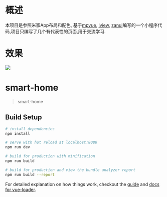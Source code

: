 # 概述
  本项目是参照米家App布局和配色, 基于[mpvue](http://mpvue.com/), [iview](https://weapp.iviewui.com/), [zanui](https://www.youzanyun.com/zanui)编写的一个小程序代码,项目只编写了几个有代表性的页面,用于交流学习.

# 效果
  ![](https://github.com/tustman/smart-home/blob/master/screenshot/000.gif)


# smart-home

> smart-home

## Build Setup

``` bash
# install dependencies
npm install

# serve with hot reload at localhost:8080
npm run dev

# build for production with minification
npm run build

# build for production and view the bundle analyzer report
npm run build --report
```

For detailed explanation on how things work, checkout the [guide](http://vuejs-templates.github.io/webpack/) and [docs for vue-loader](http://vuejs.github.io/vue-loader).
